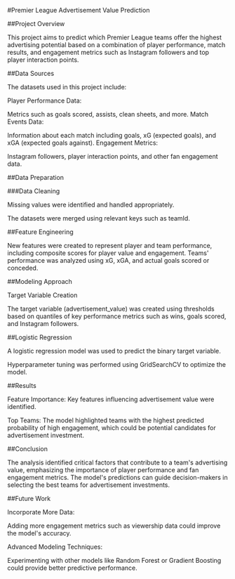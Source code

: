 #Premier League Advertisement Value Prediction


##Project Overview


This project aims to predict which Premier League teams offer the highest advertising potential based on a combination of player performance, match results, and engagement metrics such as Instagram followers and top player interaction points.


##Data Sources


The datasets used in this project include:

Player Performance Data: 

Metrics such as goals scored, assists, clean sheets, and more.
Match Events Data: 

Information about each match including goals, xG (expected goals), and xGA (expected goals against).
Engagement Metrics: 

Instagram followers, player interaction points, and other fan engagement data.


##Data Preparation

###Data Cleaning

Missing values were identified and handled appropriately.

The datasets were merged using relevant keys such as teamId.


##Feature Engineering

New features were created to represent player and team performance, including composite scores for player value and engagement.
Teams' performance was analyzed using xG, xGA, and actual goals scored or conceded.


##Modeling Approach

Target Variable Creation


The target variable (advertisement_value) was created using thresholds based on quantiles of key performance metrics such as wins, goals scored, and Instagram followers.


##Logistic Regression


A logistic regression model was used to predict the binary target variable.

Hyperparameter tuning was performed using GridSearchCV to optimize the model.


##Results


Feature Importance: Key features influencing advertisement value were identified.


Top Teams: The model highlighted teams with the highest predicted probability of high engagement, which could be potential candidates for advertisement investment.


##Conclusion


The analysis identified critical factors that contribute to a team's advertising value, emphasizing the importance of player performance and fan engagement metrics. The model's predictions can guide decision-makers in selecting the best teams for advertisement investments.


##Future Work


Incorporate More Data:

Adding more engagement metrics such as viewership data could improve the model's accuracy.

Advanced Modeling Techniques: 

Experimenting with other models like Random Forest or Gradient Boosting could provide better predictive performance.
